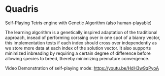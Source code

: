 # Quadris
Self-Playing Tetris engine with Genetic Algorithm (also human-playable)

The learning algorithm is a genetically inspired adaptation of the traditional approach, insead of performing corssing over in one spot of a bianry vector, this implementation tests if each index should cross over independently as we store more data at each index of the solution vector. It also supports minimized inbreading by requiring a certain degree of difference before allowing species to breed, thereby minimizing premature convergence.

Video Demonstration of self-playing mode: https://youtu.be/HdH3w9qPyoA
